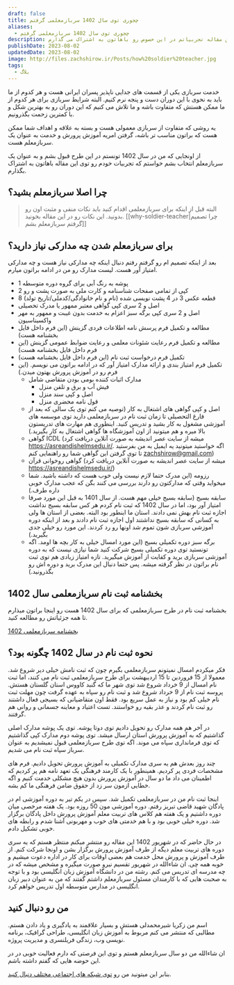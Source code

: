 ```yaml
---
draft: false
title: چجوری توی سال 1402 سربازمعلمی گرفتم
aliases:
  - چجوری توی سال 1402 سربازمعلمی گرفتم
description: به عنوان کسی که در طرح سربازمعلمی 1402 ثبت نام کرده و قبول شده، توی این مقاله تجربیاتم در این خصوص رو باهاتون به اشتراک می گذارم.
publishDate: 2023-08-02
updatedDate: 2023-08-02
image: http://files.zachshirow.ir/Posts/how%20soldier%20teacher.jpg
tags:
  - بلاگ
---
```


خدمت سربازی یکی از قسمت های جدایی ناپذیر پسران ایرانی هست و هر کدوم از ما باید به نحوی با این دوران دست و پنجه نرم کنیم. البته شرایط سربازی برای هر کدوم از ما ممکن هستش که متفاوت باشه و ما تلاش می کنیم که این دوران رو به بهترین شکل و با کمترین زحمت بگذرونیم. 

یه روشی که متفاوت از سربازی معمولی هست و بسته به علاقه و اهداف شما ممکن هست که براتون مناسب تر باشه، گرفتن امریه آموزش پرورش و خدمت به عنوان یک سربازمعلم هست. 

از اونجایی که من در سال 1402 تونستم در این طرح قبول بشم و به عنوان یک سربازمعلم انتخاب بشم خواستم که تجربیات خودم رو توی این مقاله باهاتون به اشتراک بگذارم. 

## چرا اصلا سربازمعلم بشید؟ 

> البته قبل از اینکه برای سربازمعلمی اقدام کنید باید نکات منفی و مثبت اون رو بدونید. این نکات رو در این مقاله بخونید. 
> [[why-soldier-teacher|چرا تصمیم گرفتم سربازمعلم بشم]]

## برای سربازمعلم شدن چه مدارکی نیاز دارید؟

بعد از اینکه تصمیم ام رو گرفتم رفتم دنبال اینکه چه مدارکی نیاز هست و چه مدارکی امتیاز آور هست. لیست مدارک رو من در ادامه براتون میارم. 

- 1 پوشه به رنگ آبی برای گروه دوره متوسطه
- 2 کپی از تمامی صفحات شناسنامه و کارت ملی به صورت پشت و رو
- 8 قطعه عکس 3 در 4 پشت نویسی شده (نام و نام خانوادگی/کدملی/تاریخ تولد)
- اصل و 2 سری کپی گواهی معتبر ممهور یا مدرک تحصیلی
- اصل و 2 سری کپی برگه سبز اعزام به خدمت بدون غیبت و ممهور به مهر واکسیناسیون
- مطالعه و تکمیل فرم پرسش نامه اطلاعات فردی گزینش (این فرم داخل فایل بخشنامه هست)
- مطالعه و تکمیل فرم رعایت شئونات معلمی و رعایت ضوابط عمومی گزینش (این فرم داخل فایل بخشنامه هست)
- تکمیل فرم درخواست ثبت نام (این فرم داخل فایل بخشنامه هست)
- تکمیل فرم امتیاز بندی و ارائه مدارک امتیاز آور که در ادامه براتون می نویسم. (این فرم رو در آموزش پرورش بهتون میدن.)
	- مدارک اثبات کننده بومی بودن متقاضی شامل 
		- فیش آب و برق و تلفن منزل
		- اصل و کپی سند منزل
		- قول نامه محضری منزل
	- اصل و کپی گواهی های اشتغال به کار (توصیه می کنم توی یک سالی که بعد از فارغ التحصیلی تا زمان ثبت نام در سربازمعلمی دارید توی موسسه های آموزشی مشغول به کار بشید و تدریس کنید. اینطوری هم مهارت های تدریستون بالا میره و هم میتونید از اون آموزشگاه ها گواهی اشتغال به کار بگیرید.)
	- گواهی ICDL (میشه از سایت عصر اندیشه به صورت آنلاین دریافت کرد https://asreandishelmsedu.ir/. اگه خواستید میتونید یه ایمیل به من بفرستید تا توی گرفتن این گواهی شما رو راهنمایی کنم zachshirow@gmail.com)
	- گواهی روخوانی قرآن (میشه از سایت عصر اندیشه به صورت آنلاین دریافت کرد https://asreandishelmsedu.ir/)
	- رزومه (این مدرک حتما لازم نیست ولی خوب هست که داشته باشید. شما میخواید وقتی که مدارکتون رو دارند بررسی می کنند بگن که عجب مدارک خوبی داره طرف.)
	- سابقه بسیج (سابقه بسیج خیلی مهم هست. از سال 1401 به قبل این مورد صرفا امتیاز آور بود، اما در سال 1402 که ثبت نام کردم هر کس سابقه بسیج نداشت اجازه ثبت نام بهش نمی دادند. استان ما اینطور بود البته. بعضی از استان ها ولی به کسانی که سابقه بسیج نداشتند اول اجازه ثبت نام دادند و بعد از اینکه دوره آموزشی سربازی شون تموم شد اونها رو رد کردند. این مورد رو خیلی جدی بگیرید.)
	- برگه سبز دوره تکمیلی بسیج (این مورد امسال خیلی به کار بچه ها اومد. اگه تونستید توی دوره تکمیلی بسیج شرکت کنید شما نیازی نیست که به دوره آموزشی سربازی برید و کفایت از آموزش میگیرید. تازه امتیاز زیادی هم توی ثبت نام براتون در نظر گرفته میشه. پس حتما دنبال این مدرک برید و دوره اش رو بگذرونید.)

## بخشنامه ثبت نام سربازمعلمی سال 1402

بخشنامه ثبت نام در طرح سربازمعلمی که برای سال 1402 هست رو اینجا براتون میذارم تا همه جزئیاتش رو مطالعه کنید. 

[بخشنامه سربازمعلمی 1402](http://files.zachshirow.ir/Freebies/%D8%A8%D8%AE%D8%B4%D9%86%D8%A7%D9%85%D9%87%20%20%D8%B3%D8%B1%D8%A8%D8%A7%D8%B2%20%D9%85%D8%B9%D9%84%D9%85.pdf)

## نحوه ثبت نام در سال 1402 چگونه بود؟ 

فکر میکردم امسال نمیتونم سربازمعلمی بگیرم چون که ثبت نامش خیلی دیر شروع شد. معمولا از 15 فروردین تا 15 اردیبهشت برای طرح سربازمعلمی ثبت نام می کنند، اما ثبت نام امسال از 9 خرداد شروع شد توی شهر ما که گنبد کاووس استان گلستان هستش. پروسه ثبت نام از 9 خرداد شروع شد و ثبت نام رو سپاه به عهده گرفت چون مهلت ثبت نام خیلی کم بود و نیاز به عمل سریع بود. فقط اون متقاضیانی که بسیجی فعال داشتند رو ثبت نام کردند و عذر بقیه رو خواستند. تست اعتیاد و معاینه جسمانی و روانی هم گرفتند. 

در آخر هم همه مدارک رو تحویل دادیم توی دوتا پوشه. توی یک پوشه مدارک اصلی گذاشتیم که به آموزش پرورش استان ارسال میشد. توی پوشه دوم مدارک کپی گذاشتیم که توی فرمانداری سپاه می موند. اگه توی طرح سربازمعلمی قبول نمیشدیم به عنوان سرباز سپاه ثبت نام می شدیم. 

چند روز بعدش هم یه سری مدارک تکمیلی به آموزش پرورش تحویل دادیم. فرم های مشخصات فردی پر کردیم. همینطور با یک کارمند فرهنگی یک تعهد نامه هم پر کردیم که اطمینان می داد ما دو سال در آموزش پرورش بدون هیچ مشکلی خدمت کنیم و اگه خطایی ازمون سر زد از حقوق ضامن فرهنگی ما کم بشه. 

اینجا ثبت نام من در سربازمعلمی تکمیل شد. سپس در یکم تیر به دوره آموزشی ام در پادگان شهید قاضی تبریز رفتم. دوره آموزشی مون 50 روزه بود. یک هفته مرخصی میان دوره داشتیم و یک هفته هم کلاس های تربیت معلم آموزش پرورش داخل پادگان برگزار شد. دوره خیلی خوبی بود و با هم خدمتی های خوب و مهربونی آشنا شدم و رابطه های خوبی تشکیل دادم. 

در حال حاضر که در شهریور 1402 این مقاله رو منتشر میکنم منتظر هستم که یه سری دوره های تربیت معلم دیگه از طرف آموزش پرورش برگزار بشن و اونجا شرکت کنم. از طرف آموزش و پرورش محل خدمت هم بعضی اوقات برای کار در اداره دعوت میشیم و خوبه همه چی. ان شاءالله در شهریور تقسیم نیرو صورت میگیره و مشخص میشه که در چه مدرسه ای تدریس می کنم. رشته من در دانشگاه آموزش زبان انگلیسی بود و با توجه به صحبت هایی که با کارمندان مسئول سربازمعلم داشتم گفتند که من به عنوان دبیر زبان انگلیسی در مدارس متوسطه اول تدریس خواهم کرد. 

## من رو دنبال کنید

اسم من زکریا شیرمحمدلی هستش و بسیار علاقمند به یادگیری و یاد دادن هستم. مطالبی که منتشر می کنم مربوط به آموزش زبان انگلیسی، طراحی گرافیک، برنامه نویسی وب، زندگی فریلنسری و مدیریت پروژه. 

ان شاءالله من دو سال سربازمعلم هستم و توی این فرصتی که دارم فعالیت خوبی در در این حوضه هایی که گفتم داشته باشم. 

بنابر این میتونید من رو [توی شبکه های اجتماعی مختلف دنبال کنید](/).

